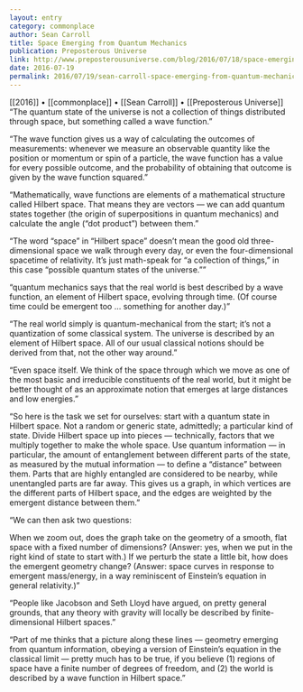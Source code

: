 ```yaml
---
layout: entry
category: commonplace
author: Sean Carroll
title: Space Emerging from Quantum Mechanics
publication: Preposterous Universe
link: http://www.preposterousuniverse.com/blog/2016/07/18/space-emerging-from-quantum-mechanics/
date: 2016-07-19
permalink: 2016/07/19/sean-carroll-space-emerging-from-quantum-mechanics
---
```


[[2016]] • [[commonplace]] • [[Sean Carroll]] • [[Preposterous Universe]]
 
“The quantum state of the universe is not a collection of things distributed through space, but something called a wave function.”

“The wave function gives us a way of calculating the outcomes of measurements: whenever we measure an observable quantity like the position or momentum or spin of a particle, the wave function has a value for every possible outcome, and the probability of obtaining that outcome is given by the wave function squared.”

“Mathematically, wave functions are elements of a mathematical structure called Hilbert space. That means they are vectors — we can add quantum states together (the origin of superpositions in quantum mechanics) and calculate the angle (“dot product”) between them.”

“The word “space” in “Hilbert space” doesn’t mean the good old three-dimensional space we walk through every day, or even the four-dimensional spacetime of relativity. It’s just math-speak for “a collection of things,” in this case “possible quantum states of the universe.””

“quantum mechanics says that the real world is best described by a wave function, an element of Hilbert space, evolving through time. (Of course time could be emergent too … something for another day.)”

“The real world simply is quantum-mechanical from the start; it’s not a quantization of some classical system. The universe is described by an element of Hilbert space. All of our usual classical notions should be derived from that, not the other way around.”

“Even space itself. We think of the space through which we move as one of the most basic and irreducible constituents of the real world, but it might be better thought of as an approximate notion that emerges at large distances and low energies.”

“So here is the task we set for ourselves: start with a quantum state in Hilbert space. Not a random or generic state, admittedly; a particular kind of state. Divide Hilbert space up into pieces — technically, factors that we multiply together to make the whole space. Use quantum information — in particular, the amount of entanglement between different parts of the state, as measured by the mutual information — to define a “distance” between them. Parts that are highly entangled are considered to be nearby, while unentangled parts are far away. This gives us a graph, in which vertices are the different parts of Hilbert space, and the edges are weighted by the emergent distance between them.”

“We can then ask two questions:

When we zoom out, does the graph take on the geometry of a smooth, flat space with a fixed number of dimensions? (Answer: yes, when we put in the right kind of state to start with.)
If we perturb the state a little bit, how does the emergent geometry change? (Answer: space curves in response to emergent mass/energy, in a way reminiscent of Einstein’s equation in general relativity.)”

“People like Jacobson and Seth Lloyd have argued, on pretty general grounds, that any theory with gravity will locally be described by finite-dimensional Hilbert spaces.”

“Part of me thinks that a picture along these lines — geometry emerging from quantum information, obeying a version of Einstein’s equation in the classical limit — pretty much has to be true, if you believe (1) regions of space have a finite number of degrees of freedom, and (2) the world is described by a wave function in Hilbert space.”


